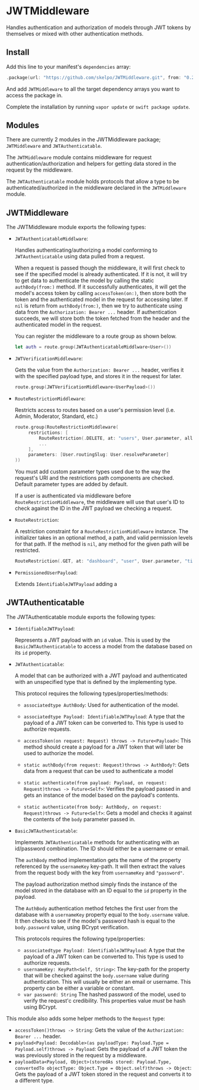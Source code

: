 # JWTMiddleware

Handles authentication and authorization of models through JWT tokens by themselves or mixed with other authentication methods.

## Install

Add this line to your manifest's `dependencies` array:

```swift
.package(url: "https://github.com/skelpo/JWTMiddleware.git", from: "0.2.1")
```

And add `JWTMiddleware` to all the target dependency arrays you want to access the package in.

Complete the installation by running `vapor update` or `swift package update`.

## Modules

There are currently 2 modules in the JWTMiddleware package; `JWTMiddleware` and `JWTAuthenticatable`.

The `JWTMiddleware` module contains middleware for request authentication/authorization and helpers for getting data stored in the request by the middleware.

The `JWTAuthenticatable` module holds protocols that allow a type to be authenticated/authorized in the middleware declared in the `JWTMiddleware` module.

## JWTMiddleware

The JWTMiddleware module exports the following types:

- `JWTAuthenticatableMiddlware`:

	Handles authenticating/authorizing a model conforming to `JWTAuthenticatable` using data pulled from a request. 
	
	When a request is passed though the middleware, it will first check to see if the specified model is already authenticated. If it is not, it will try to get data to authenticate the model by calling the static `authBody(from:)` method. If it successfully authenticates, it will get the model's access token by calling `accessToken(on:)`, then store both the token and the authenticated model in the request for accessing later. If `nil` is return from `authBody(from:)`, then we try to authenticate using data from the `Authorization: Bearer ...` header. If authentication succeeds, we will store both the token fetched from the header and the authenticated model in the request.
	
	You can register the middleware to a route group as shown below.
	
	```swift
	let auth = route.group(JWTAuthenticatableMiddlware<User>())
	```

- `JWTVerificationMiddleware`:

	 Gets the value from the `Authorization: Bearer ...` header, verifies it with the specified payload type, and stores it in the request for later.
	
	```swift
	route.group(JWTVerificationMiddleware<UserPayload>())
	```
- `RouteRestrictionMiddleware`:

   Restricts access to routes based on a user's permission level (i.e. Admin, Moderator, Standard, etc.)
   
   ```swift
   route.group(RouteRestrictionMiddleware(
   		restrictions: [
   			RouteRestriction(.DELETE, at: "users", User.parameter, allowed: [.admin, .moderator]),
   			...
   		],
   		parameters: [User.routingSlug: User.resolveParameter]
   ))
   ```
  
   You must add custom parameter types used due to the way the request's URI and the restrictions path components are checked. Default parameter types are added by default.
   
   If a user is authenticated via middleware before `RouteRestrictionMiddleware`, the middleware will use that user's ID to check against the ID in the JWT payload we checking a request.
   
- `RouteRestriction`:

   A restriction constraint for a `RouteRestrictionMiddleware` instance. The initializer takes in an optional method, a path, and valid permission levels for that path. If the method is `nil`, any method for the given path will be restricted.
   
   ```swift
   RouteRestriction(.GET, at: "dashboard", "user", User.parameter, "tickets", allowed: [.admin])
   ```

- `PermissionedUserPayload`: 

   Extends `IdentifiableJWTPayload` adding a 

## JWTAuthenticatable

The JWTAuthenticatable module exports the following types:

- `IdentifiableJWTPayload`:
	
	Represents a JWT payload with an `id` value. This is used by the `BasicJWTAuthenticatable` to access a model from the database based on its `id` property.
	
- `JWTAuthenticatable`:
	
	A model that can be authorized with a JWT payload and authenticated with an unspecified type that is defined by the implementing type.
	
	This protocol requires the following types/properties/methods:
	
	- `associatedtype AuthBody`: Used for authentication of the model.
	- `associatedtype Payload: IdentifiableJWTPayload`: A type that the payload of a JWT token can be converted to. This type is used to authorize requests.
	
	- `accessToken(on request: Request) throws -> Future<Payload>`: This method should create a payload for a JWT token that will later be used to authorize the model.
	- `static authBody(from request: Request)throws -> AuthBody?`: Gets data from a request that can be used to authenticate a model
	- `static authenticate(from payload: Payload, on request: Request)throws -> Future<Self>`: Verifies the payload passed in and gets an instance of the model based on the payload's contents.
	- `static authenticate(from body: AuthBody, on request: Request)throws -> Future<Self>`: Gets a model and checks it against the contents of the `body` parameter passed in.

- `BasicJWTAuthenticatable`:

	Implements `JWTAuthenticatable` methods for authenticating with an id/password combination. The ID should either be a username or email.
	
	The `authBody` method implementation gets the name of the property referenced by the `usernameKey` key-path. It will then extract the values from the request body with the key from `usernameKey` and `"password"`.
	
	The payload authorization method simply finds the instance of the model stored in the database with an ID equal to the `id` property in the payload.
	
	The `AuthBody` authentication method fetches the first user from the database with a `usernameKey` property equal to the `body.username` value. It then checks to see if the model's password hash is equal to the `body.password` value, using BCrypt verification.
	
	This protocols requires the following type/properties:
	
	- `associatedtype Payload: IdentifiableJWTPayload`: A type that the payload of a JWT token can be converted to. This type is used to authorize requests.
	- `usernameKey: KeyPath<Self, String>`: The key-path for the property that will be checked against the `body.username` value during authentication. This will usually be either an email or username. This property can be either a variable or constant.
	- `var password: String` The hashed password of the model, used to verify the request'c credibility. This properties value _must_ be hash using BCrypt.

This module also adds some helper methods to the `Request` type:

- `accessToken()throws -> String`: Gets the value of the `Authorization: Bearer ...` header.
- `payload<Payload: Decodable>(as payloadType: Payload.Type = Payload.self)throws -> Payload`: Gets the payload of a JWT token the was previously stored in the request by a middleware.
- `payloadData<Payload, Object>(storedAs stored: Payload.Type, convertedTo objectType: Object.Type = Object.self)throws -> Object`: Gets the payload of a JWT token stored in the request and converts it to a different type.